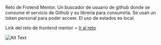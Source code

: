 Reto de Frotend Mentor.
Un buscador de usuario de github donde se consume el servicio de Github y su libreria para consumirla. Se usan un token personal para poder acceer.
El uso de estados es local.

Link del reto de frontend mentor = [Ir al reto](https://www.frontendmentor.io/challenges/interactive-rating-component-koxpeBUmI)

![Alt Text](./demo.gif)
